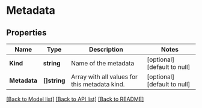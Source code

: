 # Metadata

## Properties
Name | Type | Description | Notes
------------ | ------------- | ------------- | -------------
**Kind** | **string** | Name of the metadata | [optional] [default to null]
**Metadata** | **[]string** | Array with all values for this metadata kind. | [optional] [default to null]

[[Back to Model list]](../README.md#documentation-for-models) [[Back to API list]](../README.md#documentation-for-api-endpoints) [[Back to README]](../README.md)


